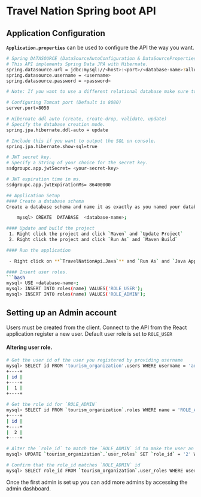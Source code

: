 # Travel Nation Spring boot API

## Application Configuration

**`Application.properties`** can be used to configure the API the way you want.
```bash
# Spring DATASOURCE (DataSourceAutoConfiguration & DataSourceProperties)
# This API implements Spring Data JPA with Hibernate.
spring.datasource.url = jdbc:mysql://<host>:<port>/<database-name>?allowPublicKeyRetrieval=true&useSSL=false
spring.datasource.username = <username>
spring.datasource.password = <password>

# Note: If you want to use a different relational database make sure to include the driver dependency in `pom.xml` and update the configurations.

# Configuring Tomcat port (Default is 8080)
server.port=8050

# Hibernate ddl auto (create, create-drop, validate, update)
# Specify the database creation mode.
spring.jpa.hibernate.ddl-auto = update

# Include this if you want to output the SQL on console.
spring.jpa.hibernate.show-sql=true

# JWT secret key.
# Specify a String of your choice for the secret key.
ssdgroupc.app.jwtSecret= <your-secret-key>

# JWT expiration time in ms.
ssdgroupc.app.jwtExpirationMs= 86400000

## Application Setup
#### Create a database schema
Create a database schema and name it as exactly as you named your database in **`Application.properties`**.

    mysql> CREATE  DATABASE  <database-name>;

#### Update and build the project
 1. Right click the project and click `Maven` and `Update Project`
 2. Right click the project and click `Run As` and `Maven Build`

#### Run the application

 - Right click on **`TravelNationApi.Java`** and `Run As` and `Java Application`

#### Insert user roles.
```bash
mysql> USE <database-name>;
mysql> INSERT INTO roles(name) VALUES('ROLE_USER');
mysql> INSERT INTO roles(name) VALUES('ROLE_ADMIN');
```
## Setting up an Admin account
Users must be created from the client. Connect to the API from the React application register a new user.
Default user role is set to `ROLE_USER` 
#### Altering user role.
```bash
# Get the user id of the user you registered by providing username 
mysql> SELECT id FROM 'tourism_organization'.users WHERE username = 'admin';
+----+
| id |
+----+
|  1 |
+----+

# Get the role id for `ROLE_ADMIN`
mysql> SELECT id FROM `tourism_organization`.roles WHERE name = 'ROLE_ADMIN';
+----+
| id |
+----+
|  2 |
+----+

# Alter the `role_id` to match the `ROLE_ADMIN` id to make the user an Admin
mysql> UPDATE `tourism_organization`.`user_roles` SET `role_id` = '2' WHERE (`user_id` = '1') and (`role_id` = '1');

# Confirm that the role_id matches `ROLE_ADMIN` id
mysql> SELECT role_id FROM `tourism_organization`.user_roles WHERE user_id = 2;
```
Once the first admin is set up you can add more admins by accessing the admin dashboard. 
